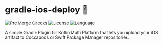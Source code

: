 # gradle-ios-deploy 🐘

[![Pre Merge Checks](https://github.com/donadev/gradle-ios-deploy/workflows/Pre%20Merge%20Checks/badge.svg)](https://github.com/donadev/gradle-ios-deploy/actions?query=workflow%3A%22Pre+Merge+Checks%22)  [![License](https://img.shields.io/github/license/donadev/gradle-ios-deploy.svg)](LICENSE) ![Language](https://img.shields.io/github/languages/top/donadev/gradle-ios-deploy?color=blue&logo=kotlin)

A simple Gradle Plugin for Kotlin Multi Platform that lets you upload your iOS artifact to Cocoapods or Swift Package Manager repositories.
